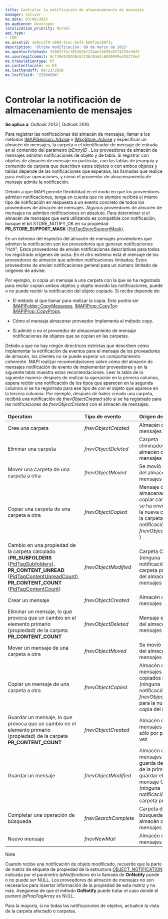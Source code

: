 ```yaml
---
title: Controlar la notificación de almacenamiento de mensajes
manager: soliver
ms.date: 03/09/2015
ms.audience: Developer
localization_priority: Normal
api_type:
- COM
ms.assetid: 3e0cc2f9-a88d-4cec-bef5-b60f2ec80f1c
description: 'Última modificación: 09 de marzo de 2015'
ms.openlocfilehash: 33002f31c185262bf21b4e74095e0774f55e3bf5
ms.sourcegitcommit: 0cf39e5382b8c6f236c8a63c6036849ed3527ded
ms.translationtype: MT
ms.contentlocale: es-ES
ms.lasthandoff: 08/23/2018
ms.locfileid: "22564594"
---
```

# <a name="handling-message-store-notification"></a>Controlar la notificación de almacenamiento de mensajes
  
**Se aplica a**: Outlook 2013 | Outlook 2016 
  
Para registrar las notificaciones del almacén de mensajes, llamar a los métodos [IMAPISession::Advise](imapisession-advise.md) o [IMsgStore::Advise](imsgstore-advise.md) y especificar un almacén de mensajes, la carpeta o el identificador de mensaje de entrada en el contenido del parámetro _lpEntryID_ . Los proveedores de almacén de mensajes admitan notificaciones de objeto y de tabla. Si registrar con objetos de almacén de mensaje en particular, con las tablas de jerarquía y contenido de carpeta que describen estos objetos o con ambos objetos y tablas depende de las notificaciones que esperaba, las llamadas que realice para realizar operaciones, y cómo el proveedor de almacenamiento de mensaje admite la notificación. 
  
Debido a que MAPI permite flexibilidad en el modo en que los proveedores admiten notificaciones, tenga en cuenta que no siempre recibirá el mismo tipo de notificación en respuesta a un evento concreto de todos los proveedores de almacén de mensajes. Algunos proveedores de almacén de mensajes no admiten notificaciones en absoluto. Para determinar si el almacén de mensajes que está utilizando es compatible con notificación, busque el bit STORE_NOTIFY_OK en su propiedad **PR_STORE_SUPPORT_MASK** ([PidTagStoreSupportMask](pidtagstoresupportmask-canonical-property.md)).
  
En un extremo del espectro del almacén de mensajes proveedores que admiten la notificación son los proveedores que generan notificaciones "rich"; Estos proveedores de envían notificaciones descriptivas para todos los registrado orígenes de aviso. En el otro extremo está el mensaje de los proveedores de almacén que admiten notificaciones limitadas; Estos proveedores de envían notificaciones general para un número limitado de orígenes de advise. 
  
Por ejemplo, si copia un mensaje a una carpeta con la que se ha registrado para recibir copian ambos objetos y objeto movido las notificaciones, puede o no puede recibir la notificación del objeto copiado. Si recibe depende de:
  
- El método al que llamar para realizar la copia. Esto podría ser [IMAPIFolder::CopyMessages](imapifolder-copymessages.md), [IMAPIProp::CopyTo](imapiprop-copyto.md)o [IMAPIProp::CopyProps](imapiprop-copyprops.md).
    
- Cómo el mensaje almacenar proveedor implementa el método copy.
    
- Si admite o no el proveedor de almacenamiento de mensaje notificaciones de objetos que se copian en las carpetas.
    
Debido a que no hay ningún directrices estrictas que describen cómo implementar la notificación de eventos para el mensaje de los proveedores de almacén, los clientes no se puede esperar un comportamiento coherente. MAPI realizar recomendaciones sobre cómo del almacén de mensajes notificación de evento de implementar proveedores y en la siguiente tabla muestra estas recomendaciones. Leer la tabla de la siguiente manera: después de realizar la operación en la primera columna, espera recibir una notificación de los tipos que aparecen en la segunda columna si se ha registrado para ese tipo de con el objeto que aparece en la tercera columna. Por ejemplo, después de haber creado una carpeta, recibirá una notificación de _fnevObjectCreated_ sólo si se ha registrado para las notificaciones de _fnevObjectCreated_ con el almacén de mensajes. 
  
|**Operation**|**Tipo de evento**|**Origen de aviso**|
|:-----|:-----|:-----|
|Cree una carpeta  <br/> | _fnevObjectCreated_ <br/> |Almacén de mensajes  <br/> |
|Eliminar una carpeta  <br/> | _fnevObjectDeleted_ <br/> |Carpeta eliminados del almacén de mensajes  <br/> |
|Mover una carpeta de una carpeta a otra  <br/> | _fnevObjectMoved_ <br/> |Se movió carpeta del almacén de mensajes  <br/> |
|Copiar una carpeta de una carpeta a otra  <br/> | _fnevObjectCopied_ <br/> |Mensaje de almacenar y copiar carpeta (no se ha enviado para la nueva copia de la carpeta ninguna notificación de _fnevObjectCreated_ )  <br/> |
|Cambio en una propiedad de la carpeta calculado (**PR_SUBFOLDERS** ([PidTagSubfolders](pidtagsubfolders-canonical-property.md)), **PR_CONTENT_UNREAD** ([PidTagContentUnreadCount](pidtagcontentunreadcount-canonical-property.md)), **PR_CONTENT_COUNT** ([PidTagContentCount](pidtagcontentcount-canonical-property.md))  <br/> | _fnevObjectModified_ <br/> |Carpeta Changed (ninguna notificación a la carpeta principal) del almacén de mensajes  <br/> |
|Crear un mensaje  <br/> | _fnevObjectCreated_ <br/> |Almacén de mensajes  <br/> |
|Eliminar un mensaje, lo que provoca que un cambio en el elemento primario (propiedad) de la carpeta **PR_CONTENT_COUNT**  <br/> | _fnevObjectDeleted_ <br/> |Mensaje eliminado del almacén de mensajes  <br/> |
|Mover un mensaje de una carpeta a otra  <br/> | _fnevObjectMoved_ <br/> |Se movió mensaje del almacén de mensajes  <br/> |
|Copiar un mensaje de una carpeta a otra  <br/> | _fnevObjectCopied_ <br/> |Almacén de mensajes copiados mensaje (ninguna notificación _fnevObjectCreated_ para la nueva copia del mensaje)  <br/> |
|Guardar un mensaje, lo que provoca que un cambio en el elemento primario (propiedad) de la carpeta **PR_CONTENT_COUNT**  <br/> | _fnevObjectCreated_ <br/> |Almacén de mensajes Guardar sólo por primera vez  <br/> |
|Guardar un mensaje  <br/> | _fnevObjectModified_ <br/> |Almacén de mensajes en guarda después de la primera guardar el mensaje Changed (ninguna notificación a la carpeta principal)  <br/> |
|Completar una operación de búsqueda  <br/> | _fnevSearchComplete_ <br/> |Carpeta de búsqueda del almacén de mensajes  <br/> |
|Nuevo mensaje  <br/> | _fnevNewMail_ <br/> |Almacén de mensajes  <br/> |
   
> [!NOTE]
> Cuando recibe una notificación de objeto modificado, recuerde que la parte de matriz de etiqueta de propiedad de la estructura [OBJECT_NOTIFICATION](object_notification.md) indicada por el parámetro _lpNotifications_ en la llamada de **OnNotify** puede o no puede ser NULL. Los proveedores de almacén de mensajes no son necesarios para insertar información de la propiedad de esta matriz y no más. Asegúrese de que el método **OnNotify** puede tratar el caso donde el puntero _lpPropTagArray_ es NULL. 
  
Para la mayoría, si no todas las notificaciones de objetos, actualice la vista de la carpeta afectado o carpetas.
  


